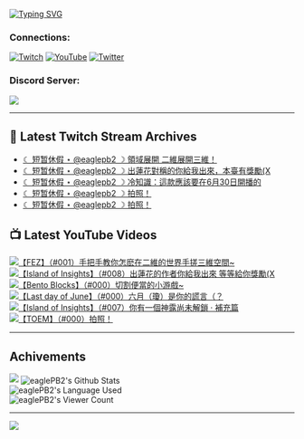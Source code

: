 <!--### Hello people, I'm EaglePB2 - The one who building something for fun 👋
Thank you for standby for this profile.   
The purpose of this profile is coming soon.   
You may come back later, as you wish if this readme.md is updated.   -->

<a href="https://git.io/typing-svg"><img src="https://readme-typing-svg.herokuapp.com?font=Fira+Code&duration=1000&pause=5000&vCenter=true&random=false&width=500&lines=%F0%9F%91%8B+Hello+Everyone%2C+I'm+EaglePB2.;%F0%9F%99%87+Thank+you+for+stopping+by+my+profile.+;%F0%9F%94%AD+%3D%3D%3D%3D+%F0%9F%94%AD;%F0%9F%91%8B+%E4%BD%A0%E5%A5%BD%EF%BC%8C%E6%AD%A1%E8%BF%8E%E4%BE%86%E5%88%B0%E6%88%91%E7%9A%84%E4%BB%A3%E7%A2%BC%E5%BA%AB%E3%80%82;%F0%9F%99%87+%E6%84%9F%E8%AC%9D%E5%89%8D%E4%BE%86%E5%8F%83%E8%A7%80%E5%B0%8F%E5%B1%8B+owo~" alt="Typing SVG" /></a>

### Connections:

[![Twitch](https://img.shields.io/badge/Twitch-9347FF?style=flat-square&logo=twitch&logoColor=white)](https://www.twitch.tv/eaglepb2)
[![YouTube](https://img.shields.io/badge/YouTube-%23FF0000.svg?style=flat-square&logo=YouTube&logoColor=white)](https://www.youtube.com/eaglepb2)
[![Twitter](https://img.shields.io/badge/Twitter-%231DA1F2.svg?style=flat-square&logo=Twitter&logoColor=white)](https://twitter.com/eaglepb2)

### Discord Server:

[![](https://invidget.switchblade.xyz/qKrub9b?theme=dark&language=ch)](https://discord.gg/qKrub9b)

---

## 👾 Latest Twitch Stream Archives
<!-- TWITCH:START -->
- [☾ 短暂休假 ⋆ @eaglepb2 ☽  領域展開 二維展開三維！](https://www.twitch.tv/videos/2506015083)
- [☾ 短暂休假 ⋆ @eaglepb2 ☽  出蓮花對稱的你給我出來，本臺有獎勵&lpar;X](https://www.twitch.tv/videos/2505146065)
- [☾ 短暂休假 ⋆ @eaglepb2 ☽  冷知識：這款應該要在6月30日開播的](https://www.twitch.tv/videos/2504923699)
- [☾ 短暂休假 ⋆ @eaglepb2 ☽  拍照！](https://www.twitch.tv/videos/2502496254)
- [☾ 短暂休假 ⋆ @eaglepb2 ☽  拍照！](https://www.twitch.tv/videos/2502428920)
<!-- TWITCH:END -->



## 📺 Latest YouTube Videos
<!-- YOUTUBE:START -->
<!-- YOUTUBE:END -->

<!-- BEGIN YOUTUBE-CARDS -->
<a href="https://www.youtube.com/watch?v=o4XgtPu_WyE">
  <picture>
    <source media="(prefers-color-scheme: dark)" srcset="https://ytcards.demolab.com/?id=o4XgtPu_WyE&title=%E3%80%90FEZ%E3%80%91%EF%BC%88%23001%EF%BC%89%E6%89%8B%E6%8A%8A%E6%89%8B%E6%95%99%E4%BD%A0%E6%80%8E%E9%BA%BD%E5%9C%A8%E4%BA%8C%E7%B6%AD%E7%9A%84%E4%B8%96%E7%95%8C%E6%89%8B%E6%90%93%E4%B8%89%E7%B6%AD%E7%A9%BA%E9%96%93~&lang=zh&timestamp=1751908968&background_color=%230d1117&title_color=%23ffffff&stats_color=%23dedede&max_title_lines=1&width=250&border_radius=5&duration=15294">
    <img src="https://ytcards.demolab.com/?id=o4XgtPu_WyE&title=%E3%80%90FEZ%E3%80%91%EF%BC%88%23001%EF%BC%89%E6%89%8B%E6%8A%8A%E6%89%8B%E6%95%99%E4%BD%A0%E6%80%8E%E9%BA%BD%E5%9C%A8%E4%BA%8C%E7%B6%AD%E7%9A%84%E4%B8%96%E7%95%8C%E6%89%8B%E6%90%93%E4%B8%89%E7%B6%AD%E7%A9%BA%E9%96%93~&lang=zh&timestamp=1751908968&background_color=%23ffffff&title_color=%2324292f&stats_color=%2357606a&max_title_lines=1&width=250&border_radius=5&duration=15294" alt="【FEZ】（#001）手把手教你怎麽在二維的世界手搓三維空間~" title="【FEZ】（#001）手把手教你怎麽在二維的世界手搓三維空間~">
  </picture>
</a>
<a href="https://www.youtube.com/watch?v=nmrRA1PH9Lw">
  <picture>
    <source media="(prefers-color-scheme: dark)" srcset="https://ytcards.demolab.com/?id=nmrRA1PH9Lw&title=%E3%80%90Island+of+Insights%E3%80%91%EF%BC%88%23008%EF%BC%89%E5%87%BA%E8%93%AE%E8%8A%B1%E7%9A%84%E4%BD%9C%E8%80%85%E4%BD%A0%E7%B5%A6%E6%88%91%E5%87%BA%E4%BE%86+%E7%AD%89%E7%AD%89%E7%B5%A6%E4%BD%A0%E7%8D%8E%E5%8B%B5%28X&lang=zh&timestamp=1751828056&background_color=%230d1117&title_color=%23ffffff&stats_color=%23dedede&max_title_lines=1&width=250&border_radius=5&duration=21903">
    <img src="https://ytcards.demolab.com/?id=nmrRA1PH9Lw&title=%E3%80%90Island+of+Insights%E3%80%91%EF%BC%88%23008%EF%BC%89%E5%87%BA%E8%93%AE%E8%8A%B1%E7%9A%84%E4%BD%9C%E8%80%85%E4%BD%A0%E7%B5%A6%E6%88%91%E5%87%BA%E4%BE%86+%E7%AD%89%E7%AD%89%E7%B5%A6%E4%BD%A0%E7%8D%8E%E5%8B%B5%28X&lang=zh&timestamp=1751828056&background_color=%23ffffff&title_color=%2324292f&stats_color=%2357606a&max_title_lines=1&width=250&border_radius=5&duration=21903" alt="【Island of Insights】（#008）出蓮花的作者你給我出來 等等給你獎勵(X" title="【Island of Insights】（#008）出蓮花的作者你給我出來 等等給你獎勵(X">
  </picture>
</a>
<a href="https://www.youtube.com/watch?v=y-joH-SzUpg">
  <picture>
    <source media="(prefers-color-scheme: dark)" srcset="https://ytcards.demolab.com/?id=y-joH-SzUpg&title=%E3%80%90Bento+Blocks%E3%80%91%EF%BC%88%23000%EF%BC%89%E5%88%87%E5%89%B2%E4%BE%BF%E7%95%B6%E7%9A%84%E5%B0%8F%E6%B8%B8%E6%88%B2~&lang=zh&timestamp=1751787245&background_color=%230d1117&title_color=%23ffffff&stats_color=%23dedede&max_title_lines=1&width=250&border_radius=5&duration=715">
    <img src="https://ytcards.demolab.com/?id=y-joH-SzUpg&title=%E3%80%90Bento+Blocks%E3%80%91%EF%BC%88%23000%EF%BC%89%E5%88%87%E5%89%B2%E4%BE%BF%E7%95%B6%E7%9A%84%E5%B0%8F%E6%B8%B8%E6%88%B2~&lang=zh&timestamp=1751787245&background_color=%23ffffff&title_color=%2324292f&stats_color=%2357606a&max_title_lines=1&width=250&border_radius=5&duration=715" alt="【Bento Blocks】（#000）切割便當的小游戲~" title="【Bento Blocks】（#000）切割便當的小游戲~">
  </picture>
</a>
<a href="https://www.youtube.com/watch?v=bR4fPkOuCHM">
  <picture>
    <source media="(prefers-color-scheme: dark)" srcset="https://ytcards.demolab.com/?id=bR4fPkOuCHM&title=%E3%80%90Last+day+of+June%E3%80%91%EF%BC%88%23000%EF%BC%89%E5%85%AD%E6%9C%88%EF%BC%88%E7%93%8A%EF%BC%89%E6%98%AF%E4%BD%A0%E7%9A%84%E8%AC%8A%E8%A8%80%EF%BC%88%EF%BC%9F&lang=zh&timestamp=1751784600&background_color=%230d1117&title_color=%23ffffff&stats_color=%23dedede&max_title_lines=1&width=250&border_radius=5&duration=9552">
    <img src="https://ytcards.demolab.com/?id=bR4fPkOuCHM&title=%E3%80%90Last+day+of+June%E3%80%91%EF%BC%88%23000%EF%BC%89%E5%85%AD%E6%9C%88%EF%BC%88%E7%93%8A%EF%BC%89%E6%98%AF%E4%BD%A0%E7%9A%84%E8%AC%8A%E8%A8%80%EF%BC%88%EF%BC%9F&lang=zh&timestamp=1751784600&background_color=%23ffffff&title_color=%2324292f&stats_color=%2357606a&max_title_lines=1&width=250&border_radius=5&duration=9552" alt="【Last day of June】（#000）六月（瓊）是你的謊言（？" title="【Last day of June】（#000）六月（瓊）是你的謊言（？">
  </picture>
</a>
<a href="https://www.youtube.com/watch?v=xtBBFYbj8L0">
  <picture>
    <source media="(prefers-color-scheme: dark)" srcset="https://ytcards.demolab.com/?id=xtBBFYbj8L0&title=%E3%80%90Island+of+Insights%E3%80%91%EF%BC%88%23007%EF%BC%89%E4%BD%A0%E6%9C%89%E4%B8%80%E5%80%8B%E7%A5%9E%E9%9C%B2%E5%B0%9A%E6%9C%AA%E8%A7%A3%E9%8E%96+%C2%B7+%E8%A3%9C%E5%85%85%E7%AF%87&lang=zh&timestamp=1751639312&background_color=%230d1117&title_color=%23ffffff&stats_color=%23dedede&max_title_lines=1&width=250&border_radius=5&duration=10330">
    <img src="https://ytcards.demolab.com/?id=xtBBFYbj8L0&title=%E3%80%90Island+of+Insights%E3%80%91%EF%BC%88%23007%EF%BC%89%E4%BD%A0%E6%9C%89%E4%B8%80%E5%80%8B%E7%A5%9E%E9%9C%B2%E5%B0%9A%E6%9C%AA%E8%A7%A3%E9%8E%96+%C2%B7+%E8%A3%9C%E5%85%85%E7%AF%87&lang=zh&timestamp=1751639312&background_color=%23ffffff&title_color=%2324292f&stats_color=%2357606a&max_title_lines=1&width=250&border_radius=5&duration=10330" alt="【Island of Insights】（#007）你有一個神露尚未解鎖 · 補充篇" title="【Island of Insights】（#007）你有一個神露尚未解鎖 · 補充篇">
  </picture>
</a>
<a href="https://www.youtube.com/watch?v=DiB_lnRt338">
  <picture>
    <source media="(prefers-color-scheme: dark)" srcset="https://ytcards.demolab.com/?id=DiB_lnRt338&title=%E3%80%90TOEM%E3%80%91%EF%BC%88%23000%EF%BC%89%E6%8B%8D%E7%85%A7%EF%BC%81&lang=zh&timestamp=1751615568&background_color=%230d1117&title_color=%23ffffff&stats_color=%23dedede&max_title_lines=1&width=250&border_radius=5&duration=15786">
    <img src="https://ytcards.demolab.com/?id=DiB_lnRt338&title=%E3%80%90TOEM%E3%80%91%EF%BC%88%23000%EF%BC%89%E6%8B%8D%E7%85%A7%EF%BC%81&lang=zh&timestamp=1751615568&background_color=%23ffffff&title_color=%2324292f&stats_color=%2357606a&max_title_lines=1&width=250&border_radius=5&duration=15786" alt="【TOEM】（#000）拍照！" title="【TOEM】（#000）拍照！">
  </picture>
</a>
<!-- END YOUTUBE-CARDS -->

---

## Achivements
[![](https://github-profile-trophy.vercel.app/?username=eaglepb2&theme=monokai&no-bg=true&&title=Repositories,Issues,Commit,MultiLanguage)](https://github.com/anuraghazra/github-readme-stats)
<img align="center" alt="eaglePB2's Github Stats" src="https://github-readme-stats.vercel.app/api?username=eaglePB2&show_icons=true&hide_border=true&theme=merko" />
<br>
<img align="center" alt="eaglePB2's Language Used" src="https://github-readme-stats.vercel.app/api/top-langs/?username=eaglePB2&show_icons=true&hide_border=true&theme=merko&layout=compact&langs_count=8" />
<br>
<img align="center" alt="eaglePB2's Viewer Count" src="https://visitcount.itsvg.in/api?id=eaglepb2&label=Profile%20Views&color=3&icon=5&pretty=true" />

<hr>

<!-- RANDOMQUOTE:START -->
![](https://quotes-github-readme.vercel.app/api?type=horizontal&theme=merko)
<!-- RANDOMQUOTE:END -->


<!--
       _____   _   _   _____       _____   _   _   ____   
      |_   _| | | | | |  ___|     |  ___| | \ | | |  _  \  
        | |   | |_| | | |___      | |___  |  \| | | | | | 
        | |   |  _  | |  ___|     |  ___| |     | | | | | 
        | |   | | | | | |___      | |___  | |\  | | |_| | 
        |_|   |_| |_| |_____|     |_____| |_| \_| |____ / 
      
-->
